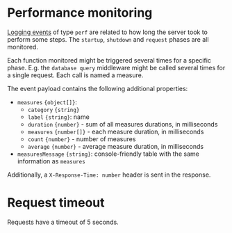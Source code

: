 # Performance monitoring

[Logging events](logging.md#event-logging) of type `perf` are related to how
long the server took to perform some steps.
The `startup`, `shutdown` and `request` phases are all monitored.

Each function monitored might be triggered several times for a specific phase.
E.g. the `database query` middleware might be called several times for a single
request. Each call is named a measure.

The event payload contains the following additional properties:
  - `measures` `{object[]}`:
    - `category` `{string}`
    - `label` `{string}`: name
    - `duration` `{number}` - sum of all measures durations, in milliseconds
    - `measures` `{number[]}` - each measure duration, in milliseconds
    - `count` `{number}` - number of measures
    - `average` `{number}` - average measure duration, in milliseconds
  - `measuresMessage` `{string}`: console-friendly table with the same
    information as `measures`

Additionally, a `X-Response-Time: number` header is sent in the response.

# Request timeout

Requests have a timeout of 5 seconds.
